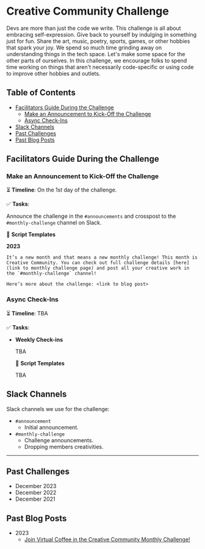 # Creative Community Challenge

Devs are more than just the code we write. This challenge is all about embracing self-expression. Give back to yourself by indulging in something just for fun. Share the art, music, poetry, sports, games, or other hobbies that spark your joy. We spend so much time grinding away on understanding things in the tech space. Let's make some space for the other parts of ourselves. In this challenge, we encourage folks to spend time working on things that aren't necessarily code-specific or using code to improve other hobbies and outlets.

## Table of Contents

- [Facilitators Guide During the Challenge](#facilitators-guide-during-the-challenge)
  - [Make an Announcement to Kick-Off the Challenge](#make-an-announcement-to-kick-off-the-challenge)
  - [Async Check-Ins](#async-check-ins)
- [Slack Channels](#slack-channels)
- [Past Challenges](#past-challenges)
- [Past Blog Posts](#past-blog-posts)

## Facilitators Guide During the Challenge

### Make an Announcement to Kick-Off the Challenge

⏳ **Timeline**: On the 1st day of the challenge.

✅ **Tasks**:

Announce the challenge in the `#announcements` and crosspost to the `#monthly-challenge` channel on Slack.

📃 **Script Templates**

**2023**

```text
It’s a new month and that means a new monthly challenge! This month is Creative Community. You can check out full challenge details [here](link to monthly challenge page) and post all your creative work in the `#monthly-challenge` channel!

Here’s more about the challenge: <link to blog post>
```

### Async Check-Ins

⏳ **Timeline**: TBA

✅ **Tasks**:

- **Weekly Check-ins**

  TBA
    
  📃 **Script Templates**

  TBA

## Slack Channels

Slack channels we use for the challenge:

- `#announcement`
  - Initial announcement.
- `#monthly-challenge`
  - Challenge announcements.
  - Dropping members creativities.

---

## Past Challenges

- December 2023
- December 2022
- December 2021

## Past Blog Posts

- 2023
  - [Join Virtual Coffee in the Creative Community Monthly Challenge!](https://dev.to/virtualcoffee/join-virtual-coffee-in-the-creative-community-monthly-challenge-44d5)